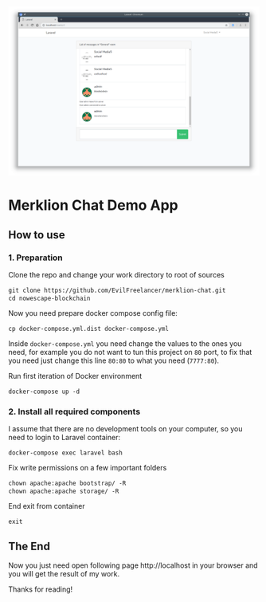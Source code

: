 ![alt text](demo.png "Demo Image")

# Merklion Chat Demo App

## How to use

### 1. Preparation

Clone the repo and change your work directory to root of sources

    git clone https://github.com/EvilFreelancer/merklion-chat.git
    cd nowescape-blockchain

Now you need prepare docker compose config file:

    cp docker-compose.yml.dist docker-compose.yml

Inside `docker-compose.yml` you need change the values to the ones you
need, for example you do not want to tun this project on `80` port, to
fix that you need just change this line `80:80` to what you need (`7777:80`).

Run first iteration of Docker environment

    docker-compose up -d

### 2. Install all required components

I assume that there are no development tools on your computer, so you
need to login to Laravel container:

    docker-compose exec laravel bash

Fix write permissions on a few important folders

    chown apache:apache bootstrap/ -R
    chown apache:apache storage/ -R

End exit from container

    exit

## The End

Now you just need open following page http://localhost in your browser
and you will get the result of my work.

Thanks for reading!
